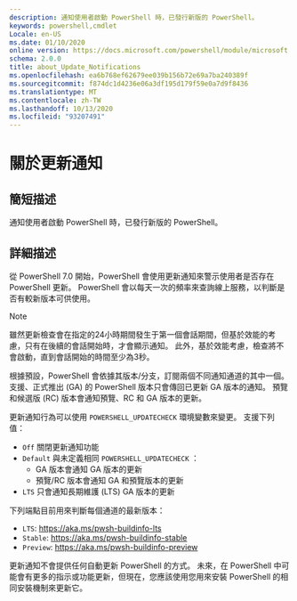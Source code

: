 ```yaml
---
description: 通知使用者啟動 PowerShell 時，已發行新版的 PowerShell。
keywords: powershell,cmdlet
Locale: en-US
ms.date: 01/10/2020
online version: https://docs.microsoft.com/powershell/module/microsoft.powershell.core/about/about_update_notifications?view=powershell-7&WT.mc_id=ps-gethelp
schema: 2.0.0
title: about_Update_Notifications
ms.openlocfilehash: ea6b768ef62679ee039b156b72e69a7ba240389f
ms.sourcegitcommit: f874dc1d4236e06a3df195d179f59e0a7d9f8436
ms.translationtype: MT
ms.contentlocale: zh-TW
ms.lasthandoff: 10/13/2020
ms.locfileid: "93207491"
---
```

# <a name="about-update-notifications"></a>關於更新通知

## <a name="short-description"></a>簡短描述

通知使用者啟動 PowerShell 時，已發行新版的 PowerShell。

## <a name="long-description"></a>詳細描述

從 PowerShell 7.0 開始，PowerShell 會使用更新通知來警示使用者是否存在 PowerShell 更新。 PowerShell 會以每天一次的頻率來查詢線上服務，以判斷是否有較新版本可供使用。

> [!NOTE]
> 雖然更新檢查會在指定的24小時期間發生于第一個會話期間，但基於效能的考慮，只有在後續的會話開始時，才會顯示通知。 此外，基於效能考慮，檢查將不會啟動，直到會話開始的時間至少為3秒。

根據預設，PowerShell 會依據其版本/分支，訂閱兩個不同通知通道的其中一個。 支援、正式推出 (GA) 的 PowerShell 版本只會傳回已更新 GA 版本的通知。 預覽和候選版 (RC) 版本會通知預覽、RC 和 GA 版本的更新。

更新通知行為可以使用 `POWERSHELL_UPDATECHECK` 環境變數來變更。 支援下列值：

- `Off` 關閉更新通知功能
- `Default` 與未定義相同 `POWERSHELL_UPDATECHECK` ：
  - GA 版本會通知 GA 版本的更新
  - 預覽/RC 版本會通知 GA 和預覽版本的更新
- `LTS` 只會通知長期維護 (LTS) GA 版本的更新

下列端點目前用來判斷每個通道的最新版本：

- `LTS`: https://aka.ms/pwsh-buildinfo-lts
- `Stable`: https://aka.ms/pwsh-buildinfo-stable
- `Preview`: https://aka.ms/pwsh-buildinfo-preview

更新通知不會提供任何自動更新 PowerShell 的方式。 未來，在 PowerShell 中可能會有更多的指示或功能更新，但現在，您應該使用您用來安裝 PowerShell 的相同安裝機制來更新它。
